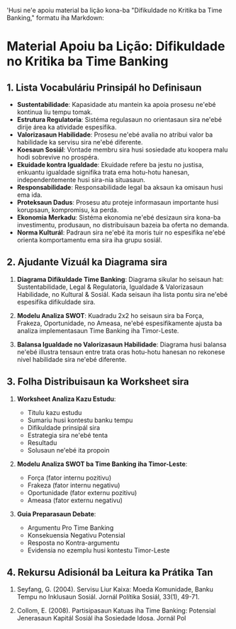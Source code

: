 'Husi ne'e apoiu material ba lição kona-ba "Difikuldade no Kritika ba Time Banking," formatu iha Markdown:

# Material Apoiu ba Lição: Difikuldade no Kritika ba Time Banking

## 1. Lista Vocabuláriu Prinsipál ho Definisaun

- **Sustentabilidade**: Kapasidade atu mantein ka apoia prosesu ne'ebé kontinua liu tempu tomak.
- **Estrutura Regulatoria**: Sistéma regulasaun no orientasaun sira ne'ebé dirije área ka atividade espesifika.
- **Valorizasaun Habilidade**: Prosesu ne'ebé avalia no atribui valor ba habilidade ka servisu sira ne'ebé diferente.
- **Koesaun Sosiál**: Vontade membru sira husi sosiedade atu koopera malu hodi sobrevive no prospéra.
- **Ekuidade kontra Igualdade**: Ekuidade refere ba jestu no justisa, enkuantu igualdade signifika trata ema hotu-hotu hanesan, independentemente husi sira-nia situasaun.
- **Responsabilidade**: Responsabilidade legal ba aksaun ka omisaun husi ema ida.
- **Proteksaun Dadus**: Prosesu atu proteje informasaun importante husi korupsaun, kompromisu, ka perda.
- **Ekonomia Merkadu**: Sistéma ekonomia ne'ebé desizaun sira kona-ba investimentu, produsaun, no distribuisaun bazeia ba oferta no demanda.
- **Norma Kulturál**: Padraun sira ne'ebé ita moris tuir no espesifika ne'ebé orienta komportamentu ema sira iha grupu sosiál.

## 2. Ajudante Vizuál ka Diagrama sira

1. **Diagrama Difikuldade Time Banking**: Diagrama sikular ho seisaun hat: Sustentabilidade, Legal & Regulatoria, Igualdade & Valorizasaun Habilidade, no Kultural & Sosiál. Kada seisaun iha lista pontu sira ne'ebé espesifika difikuldade sira.

2. **Modelu Analiza SWOT**: Kuadradu 2x2 ho seisaun sira ba Força, Frakeza, Oportunidade, no Ameasa, ne'ebé espesifikamente ajusta ba analiza implementasaun Time Banking iha Timor-Leste.

3. **Balansa Igualdade no Valorizasaun Habilidade**: Diagrama husi balansa ne'ebé illustra tensaun entre trata oras hotu-hotu hanesan no rekonese nivel habilidade sira ne'ebé diferente.

## 3. Folha Distribuisaun ka Worksheet sira

1. **Worksheet Analiza Kazu Estudu**:
   - Titulu kazu estudu
   - Sumariu husi kontestu banku tempu
   - Difikuldade prinsipál sira
   - Estrategia sira ne'ebé tenta
   - Resultadu
   - Solusaun ne'ebé ita propoin

2. **Modelu Analiza SWOT ba Time Banking iha Timor-Leste**:
   - Força (fator internu pozitivu)
   - Frakeza (fator internu negativu)
   - Oportunidade (fator externu pozitivu)
   - Ameasa (fator externu negativu)

3. **Guia Preparasaun Debate**:
   - Argumentu Pro Time Banking
   - Konsekuensia Negativu Potensial
   - Resposta no Kontra-argumentu
   - Evidensia no ezemplu husi kontestu Timor-Leste

## 4. Rekursu Adisionál ba Leitura ka Prátika Tan

1. Seyfang, G. (2004). Servisu Liur Kaixa: Moeda Komunidade, Banku Tempu no Inklusaun Sosiál. Jornál Polítika Sosiál, 33(1), 49-71.

2. Collom, E. (2008). Partisipasaun Katuas iha Time Banking: Potensial Jenerasaun Kapitál Sosiál iha Sosiedade Idosa. Jornál Pol